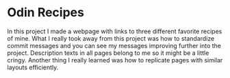 # Odin Recipes

In this project I made a webpage with links to three different favorite recipes of mine. What I really took away from this project was how to standardize commit messages and you can see my messages improving further into the project. Description texts in all pages belong to me so it might be a little cringy. Another thing I really learned was how to replicate pages with similar layouts efficiently.
